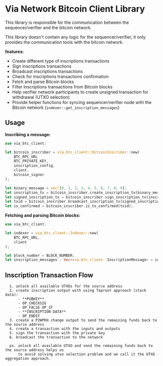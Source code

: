 # Via Network Bitcoin Client Library

This library is responsible for the communication between the sequencer/verifier and the bitcoin network.

This library doesn't contain any logic for the sequencer/verifier, it only provides the communication tools with the
bitcoin network.

**features:**

- Create different type of inscriptions transactions
- Sign inscriptions transactions
- Broadcast inscriptions transactions
- Check for inscriptions transactions confirmation
- Fetch and parse Bitcoin blocks
- Filter Inscriptions transactions from Bitcoin blocks
- Help verifier network participants to create unsigned transaction for withdrawal (UTXO selection)
- Provide helper functions for syncing sequencer/verifier node with the Bitcoin network
  (`indexer::get_inscription_messages`)

## Usage

**Inscribing a message:**

```rust
use via_btc_client;

let bitcoin_inscriber = via_btc_client::BitcoinInscriber::new(
    BTC_RPC_URL
    BTC_PRIVATE_KEY,
    inscription_config,
    client,
    bitcoin_signer
);

let binary_message = vec![0, 1, 2, 3, 4, 5, 6, 7, 8, 9];
let inscription_tx = bitcoin_inscriber.create_inscription_tx(binary_message, via_btc_client::InscriptionType::L1BatchCommitment);
let signed_inscription_tx = bitcoin_inscriber.sign_inscription_tx(inscription_tx);
let txid = bitcoin_inscriber.broadcast_inscription_tx(signed_inscription_tx);
let is_confirmed = bitcoin_inscriber.is_tx_confirmed(txid);
```

**Fetching and parsing Bitcoin blocks:**

```rust
use via_btc_client;

let indexer = via_btc_client::Indexer::new(
    BTC_RPC_URL,
    client
);

let block_number = BLOCK_NUMBER;
let inscription_messages : Vec<via_btc_client::InscriptionMessage> = indexer.get_specific_block_inscription_messages(block_number);
```

## Inscription Transaction Flow 
```
  1. unlock all available UTXOs for the source address
  2. create inscription output with using Taproot approach (stack data): 
      - **PUBKEY** 
      - OP_CHECKSIG 
      - OP_FALSE OP_IF 
      - **INSCRIPTION DATA** 
      - OP_ENDIF
  3. create a P2WPKH change output to send the remaining funds back to the source address
  4. create a transaction with the inputs and outputs
  5. sign the transaction with the private key
  6. broadcast the transaction to the network

  ps. unlock all available UTXO and send the remaining funds back to the source address helps us
      to avoid solving utxo selection problem and we call it the UTXO aggregation approach.
```
